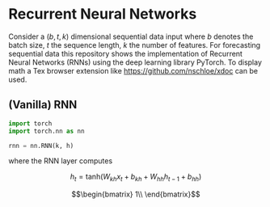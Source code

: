 # Recurrent Neural Networks
Consider a $`(b, t, k)`$ dimensional sequential data input where $`b`$ denotes the batch size, $`t`$ the sequence length, $` k`$ the number of features. For forecasting sequential data this repository shows the implementation of Recurrent Neural Networks (RNNs) using the deep learning library PyTorch. To display math a Tex browser extension like https://github.com/nschloe/xdoc can be used.

## (Vanilla) RNN


```python
import torch
import torch.nn as nn

rnn = nn.RNN(k, h)

```
where the RNN layer computes
```math
h_t = \text{tanh} \left( W_{kh} x_t + b_{kh} + W_{hh} h_{t-1} + b_{hh} \right)
```

```math
\begin{bmatrix}
1\\
\end{bmatrix}
```
